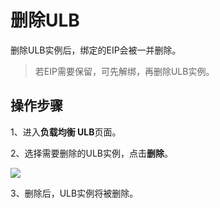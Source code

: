

# 删除ULB

删除ULB实例后，绑定的EIP会被一并删除。
> 若EIP需要保留，可先解绑，再删除ULB实例。


## 操作步骤

1、进入**负载均衡 ULB**页面。

2、选择需要删除的ULB实例，点击**删除**。

![](/images/deleteulb01.png)

3、删除后，ULB实例将被删除。

